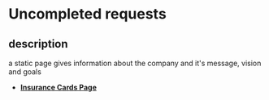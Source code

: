 # Uncompleted requests

## description

a static page gives information about the company and it's message, vision and goals

- [**Insurance Cards Page**](https://insurance-client.inovola-stage.com/main/InsuranceCards)
